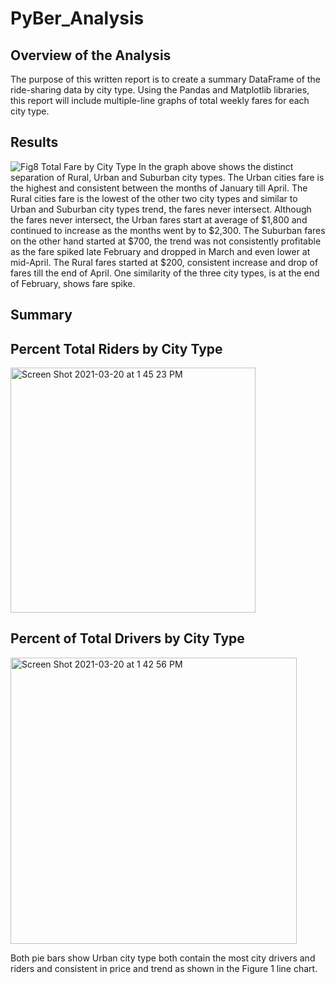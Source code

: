 # PyBer_Analysis
## Overview of the Analysis
The purpose of this written report is to create a summary DataFrame of the ride-sharing data by city type. Using the Pandas and Matplotlib libraries, this report will include multiple-line graphs of total weekly fares for each city type.
## Results 
![Fig8](https://user-images.githubusercontent.com/77812423/111560101-2d392380-8768-11eb-9cfd-5dfe25cff713.png)
Total Fare by City Type
In the graph above shows the distinct separation of Rural, Urban and Suburban city types.  The Urban cities fare is the highest and consistent between the months of January till April.  The Rural cities fare is the lowest of the other two city types and similar to Urban and Suburban city types trend, the fares never intersect.  Although the fares never intersect, the Urban fares start at average of $1,800 and continued to increase as the months went by to $2,300.  The Suburban fares on the other hand started at $700, the trend was not consistently profitable as the fare spiked late February and dropped in March and even lower at mid-April.  The Rural fares started at $200, consistent increase and drop of fares till the end of April.  One similarity of the three city types, is at the end of February, shows fare spike.
## Summary 
## Percent Total Riders by City Type


<img width="392" alt="Screen Shot 2021-03-20 at 1 45 23 PM" src="https://user-images.githubusercontent.com/77812423/111880545-88466280-8982-11eb-8463-efe4a07f9c66.png">


## Percent of Total Drivers by City Type


<img width="458" alt="Screen Shot 2021-03-20 at 1 42 56 PM" src="https://user-images.githubusercontent.com/77812423/111880478-49b0a800-8982-11eb-94ef-44df046aa15b.png">




Both pie bars show Urban city type both contain the most city drivers and riders and consistent in price and trend as shown in the Figure 1 line chart.
